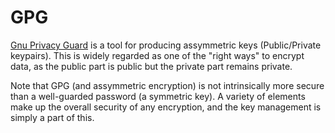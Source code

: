 # GPG
[Gnu Privacy Guard](https://gnupg.org/) is a tool for producing assymmetric keys (Public/Private keypairs).  This is widely regarded as one of the "right ways" to encrypt data, as the public part is public but the private part remains private.

Note that GPG (and assymmetric encryption) is not intrinsically more secure than a well-guarded password (a symmetric key).  A variety of elements make up the overall security of any encryption, and the key management is simply a part of this.